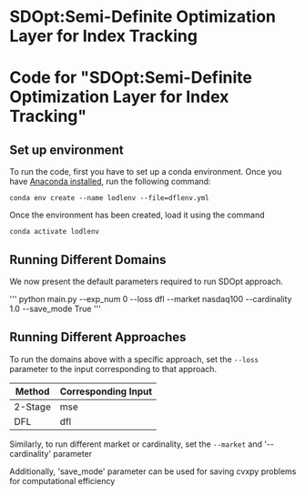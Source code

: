 # SDOpt:Semi-Definite Optimization Layer for Index Tracking


# Code for "SDOpt:Semi-Definite Optimization Layer for Index Tracking"

## Set up environment

To run the code, first you have to set up a conda environment. Once you have [Anaconda installed](https://docs.conda.io/projects/conda/en/latest/user-guide/install/index.html), run the following command:
```
conda env create --name lodlenv --file=dflenv.yml
```
Once the environment has been created, load it using the command
```
conda activate lodlenv
```



## Running Different Domains

We now present the default parameters required to run SDOpt approach.

'''
python main.py --exp_num 0 --loss dfl --market nasdaq100 --cardinality 1.0 --save_mode True 
'''



## Running Different Approaches

 To run the domains above with a specific approach, set the `--loss` parameter to the input corresponding to that approach.

| Method      | Corresponding Input |
| ----------- | ----------- |
| 2-Stage     | mse         |
| DFL         | dfl         |

Similarly, to run different market or cardinality, set the `--market` and '--cardinality' parameter 

Additionally, 'save_mode' parameter can be used for saving cvxpy problems for computational efficiency
